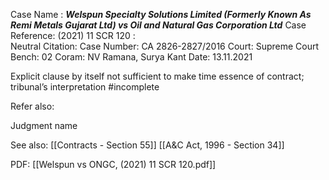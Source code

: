 Case Name : ***Welspun Specialty Solutions Limited (Formerly Known As Remi Metals Gujarat Ltd) vs Oil and Natural Gas Corporation Ltd***
Case Reference: (2021) 11 SCR 120 :  
Neutral Citation:
Case Number: CA 2826-2827/2016
Court: Supreme Court
Bench: 02
Coram: NV Ramana, Surya Kant
Date: 13.11.2021

Explicit clause by itself not sufficient to make time essence of contract; tribunal’s interpretation #incomplete 

Refer also:

Judgment name

See also:
[[Contracts - Section 55]] 
[[A&C Act, 1996 - Section 34]]

PDF:
[[Welspun vs ONGC, (2021) 11 SCR 120.pdf]]